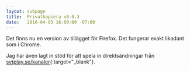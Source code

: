 ```yaml
---
layout: subpage
title:  Privatkopiera v0.0.3
date:   2016-04-03 16:00:00 -07:00
---
```

Det finns nu en version av tillägget för Firefox. Det fungerar exakt likadant som i Chrome.

Jag har även lagt in stöd för att spela in direktsändningar från [svtplay.se/kanaler](http://www.svtplay.se/kanaler){:target="_blank"}.
